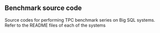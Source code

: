 ## Benchmark source code

Source codes for performing TPC benchmark series on Big SQL systems. Refer to the README files of each of the systems
